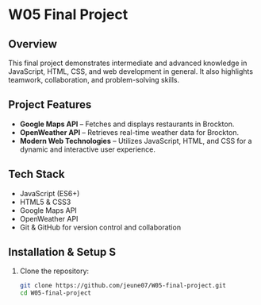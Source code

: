 # W05 Final Project  

## Overview  
This final project demonstrates intermediate and advanced knowledge in JavaScript, HTML, CSS, and web development in general. It also highlights teamwork, collaboration, and problem-solving skills.  

## Project Features  
- **Google Maps API** – Fetches and displays restaurants in Brockton.  
- **OpenWeather API** – Retrieves real-time weather data for Brockton.  
- **Modern Web Technologies** – Utilizes JavaScript, HTML, and CSS for a dynamic and interactive user experience.  

## Tech Stack  
- JavaScript (ES6+)  
- HTML5 & CSS3  
- Google Maps API  
- OpenWeather API  
- Git & GitHub for version control and collaboration  

## Installation & Setup  S
1. Clone the repository:  
   ```sh
   git clone https://github.com/jeune07/W05-final-project.git
   cd W05-final-project

